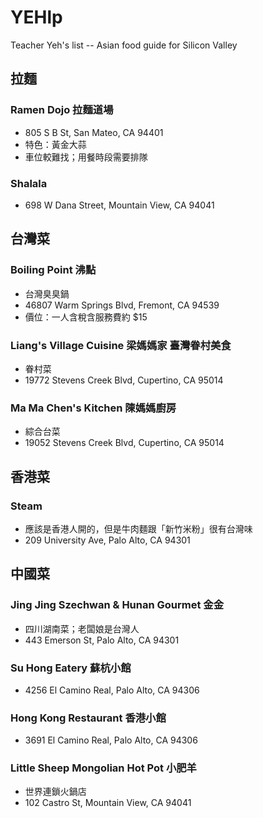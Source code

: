 # YEHlp
Teacher Yeh's list -- Asian food guide for Silicon Valley


## 拉麵

### Ramen Dojo 拉麵道場
- 805 S B St, San Mateo, CA 94401
- 特色：黃金大蒜
- 車位較難找；用餐時段需要排隊

### Shalala
- 698 W Dana Street, Mountain View, CA 94041


## 台灣菜

### Boiling Point 沸點
- 台灣臭臭鍋
- 46807 Warm Springs Blvd, Fremont, CA 94539
- 價位：一人含稅含服務費約 $15

### Liang's Village Cuisine 梁媽媽家 臺灣眷村美食
- 眷村菜
- 19772 Stevens Creek Blvd, Cupertino, CA 95014

### Ma Ma Chen's Kitchen 陳媽媽廚房
- 綜合台菜
- 19052 Stevens Creek Blvd, Cupertino, CA 95014


## 香港菜

### Steam
- 應該是香港人開的，但是牛肉麵跟「新竹米粉」很有台灣味
- 209 University Ave, Palo Alto, CA 94301


## 中國菜

### Jing Jing Szechwan & Hunan Gourmet 金金
- 四川湖南菜；老闆娘是台灣人
- 443 Emerson St, Palo Alto, CA 94301

### Su Hong Eatery 蘇杭小館
- 4256 El Camino Real, Palo Alto, CA 94306

### Hong Kong Restaurant 香港小館
- 3691 El Camino Real, Palo Alto, CA 94306

### Little Sheep Mongolian Hot Pot 小肥羊
- 世界連鎖火鍋店
- 102 Castro St, Mountain View, CA 94041
